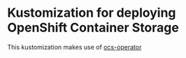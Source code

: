 # Kustomization for deploying OpenShift Container Storage

This kustomization makes use of [ocs-operator](https://github.com/openshift/ocs-operator)
